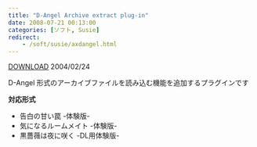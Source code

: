 ```yaml
---
title: "D-Angel Archive extract plug-in"
date: 2008-07-21 00:13:00
categories: [ソフト, Susie]
redirect:
    - /soft/susie/axdangel.html
---
```


<div><a href="/files/axda003.lzh">DOWNLOAD</a> 2004/02/24
</div>

<div><p>
D-Angel 形式のアーカイブファイルを読み込む機能を追加するプラグインです
</p>
<p>
<strong>対応形式</strong>
</p>
<ul>
<li>
告白の甘い罠 -体験版-
</li>
<li>
気になるルームメイト -体験版-
</li>
<li>
黒薔薇は夜に咲く -DL用体験版-
</li>
</ul>
</div>

